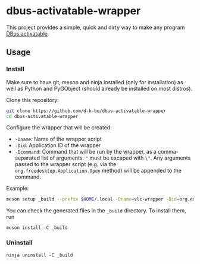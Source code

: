 # dbus-activatable-wrapper

This project provides a simple, quick and dirty way to make any program [DBus activatable](https://specifications.freedesktop.org/desktop-entry-spec/latest/ar01s08.html).

## Usage

### Install

Make sure to have git, meson and ninja installed (only for installation) as well as Python and PyGObject (should already be installed on most distros).

Clone this repository:

```sh
git clone https://github.com/d-k-bo/dbus-activatable-wrapper
cd dbus-activatable-wrapper
```

Configure the wrapper that will be created:

- `-Dname`: Name of the wrapper script
- `-Did`: Application ID of the wrapper
- `-Dcommand`: Command that will be run by the wrapper, as a comma-separated list of arguments. `"` must be escaped with `\"`. Any arguments passed to the wrapper script (e.g. via the `org.freedesktop.Application.Open` method) will be appended to the command.

Example:

```sh
meson setup _build --prefix $HOME/.local -Dname=vlc-wrapper -Did=org.example.VlcWrapper -Dcommand=vlc,--fullscreen
```

You can check the generated files in the `_build` directory. To install them, run

```
meson install -C _build
```

### Uninstall

```
ninja uninstall -C _build
```

